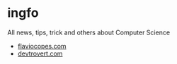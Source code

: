 # ingfo
All news, tips, trick and others about Computer Science

- [flaviocopes.com](https://flaviocopes.com/blog/)
- [devtrovert.com](https://blog.devtrovert.com/)
